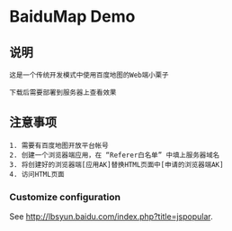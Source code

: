 # BaiduMap Demo

## 说明
```
这是一个传统开发模式中使用百度地图的Web端小栗子

下载后需要部署到服务器上查看效果
```

## 注意事项
```
1. 需要有百度地图开放平台帐号
2. 创建一个浏览器端应用，在 “Referer白名单” 中填上服务器域名
3. 将创建好的浏览器端[应用AK]替换HTML页面中[申请的浏览器端AK]
4. 访问HTML页面
```

### Customize configuration
See http://lbsyun.baidu.com/index.php?title=jspopular.
